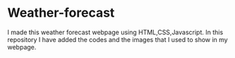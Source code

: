 # Weather-forecast
I made this weather forecast webpage using HTML,CSS,Javascript.
In this repository I have added the codes and the images that I used to show in my webpage.
